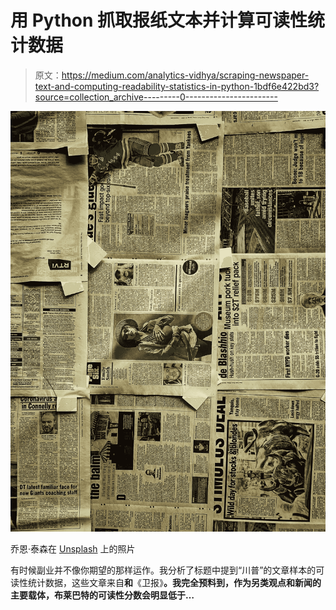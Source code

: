 # 用 Python 抓取报纸文本并计算可读性统计数据

> 原文：<https://medium.com/analytics-vidhya/scraping-newspaper-text-and-computing-readability-statistics-in-python-1bdf6e422bd3?source=collection_archive---------0----------------------->

![](img/c7d67eb22311dd2d627a8d512dddaf3b.png)

乔恩·泰森在 [Unsplash](https://unsplash.com?utm_source=medium&utm_medium=referral) 上的照片

有时候副业并不像你期望的那样运作。我分析了标题中提到“川普”的文章样本的可读性统计数据，这些文章来自**和**《卫报》**。我完全预料到，作为另类观点和新闻的主要载体，布莱巴特的可读性分数会明显低于…**